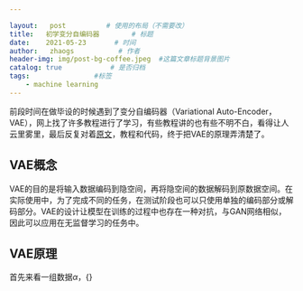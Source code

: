 ```yaml
---

layout:   post          # 使用的布局（不需要改）
title:   初学变分自编码器        # 标题 
date:    2021-05-23       # 时间
author:   zhaogs           # 作者
header-img: img/post-bg-coffee.jpeg  #这篇文章标题背景图片
catalog: true            # 是否归档
tags:                #标签
    - machine learning 
---
```


前段时间在做毕设的时候遇到了变分自编码器（Variational Auto-Encoder，VAE），网上找了许多教程进行了学习，有些教程讲的也有些不明不白，看得让人云里雾里，最后反复对着[原文](https://arxiv.org/pdf/1312.6114.pdf)，教程和代码，终于把VAE的原理弄清楚了。

## VAE概念

VAE的目的是将输入数据编码到隐空间，再将隐空间的数据解码到原数据空间。在实际使用中，为了完成不同的任务，在测试阶段也可以只使用单独的编码部分或解码部分。VAE的设计让模型在训练的过程中也存在一种对抗，与GAN网络相似，因此可以应用在无监督学习的任务中。

## VAE原理

首先来看一组数据$\alpha$，{}





